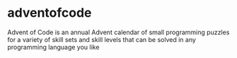 # adventofcode
Advent of Code is an annual Advent calendar of small programming puzzles for a variety of skill sets and skill levels that can be solved in any programming language you like
